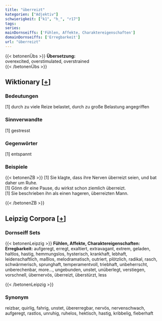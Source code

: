 ```yaml
---
title: "überreizt"
kategorien: ["Adjektiv"]
schwierigkeit: ["k1", "h_", "r17"]
tags:
series:
mainDornseiffs: ['Fühlen, Affekte, Charaktereigenschaften']
domainDornseiffs: ['Erregbarkeit']
url: "überreizt"
---
```


{{< betonenÜbs >}}
**Übersetzung:**  
overexcited, overstimulated, overstrained  
{{< /betonenÜbs >}}

## Wiktionary [[+](https://de.wiktionary.org/wiki/überreizt)]

### Bedeutungen
[1] durch zu viele Reize belastet, durch zu große Belastung angegriffen  

### Sinnverwandte
[1] gestresst  

### Gegenwörter
[1] entspannt  

### Beispiele
{{< betonenZB >}}
[1] Sie klagte, dass ihre Nerven überreizt seien, und bat daher um Ruhe.  
[1] Gönn dir eine Pause, du wirkst schon ziemlich überreizt.  
[1] Sie beschrieben ihn als einen hageren, überreizten Mann.  

{{< /betonenZB >}}

## Leipzig Corpora [[+](https://corpora.uni-leipzig.de/en/res?word=überreizt&corpusId=deu_newscrawl-public_2018)]

### Dornseiff Sets
{{< betonenLeipzig >}}
**Fühlen, Affekte, Charaktereigenschaften:**  
**Erregbarkeit:** aufgeregt, erregt, exaltiert, extravagant, extrem, geladen, haltlos, hastig, hemmungslos, hysterisch, krankhaft, lebhaft, leidenschaftlich, maßlos, melodramatisch, outriert, plötzlich, radikal, rasch, schwärmerisch, sprunghaft, temperamentvoll, triebhaft, unbeherrscht, unberechenbar, more..., ungebunden, unstet, unüberlegt, verstiegen, vorschnell, übernervös, überreizt, überstürzt, less  

{{< /betonenLeipzig >}}

### Synonym
reizbar, quirlig, fahrig, unstet, übererregbar, nervös, nervenschwach, aufgeregt, rastlos, unruhig, ruhelos, hektisch, hastig, kribbelig, fieberhaft

